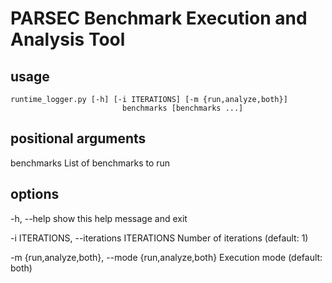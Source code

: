 # PARSEC Benchmark Execution and Analysis Tool

## usage
```
runtime_logger.py [-h] [-i ITERATIONS] [-m {run,analyze,both}]
                         benchmarks [benchmarks ...]
```

## positional arguments
  benchmarks            List of benchmarks to run

## options
  -h, --help            show this help message and exit

  -i ITERATIONS, --iterations ITERATIONS
                        Number of iterations (default: 1)

  -m {run,analyze,both}, --mode {run,analyze,both}
                        Execution mode (default: both)

